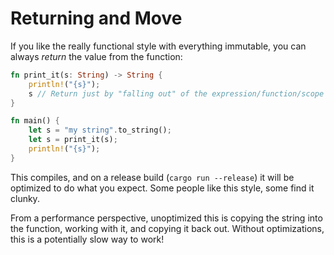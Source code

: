 # Returning and Move

If you like the really functional style with everything immutable, you can always *return* the value from the function:

```rust
fn print_it(s: String) -> String {
    println!("{s}");
    s // Return just by "falling out" of the expression/function/scope
}

fn main() {
    let s = "my string".to_string();
    let s = print_it(s);
    println!("{s}");
}
```

This compiles, and on a release build (`cargo run --release`) it will be optimized to do what you expect. Some people like this style, some find it clunky.

From a performance perspective, unoptimized this is copying the string into the function, working with it, and copying it back out. Without optimizations, this is a potentially slow way to work!